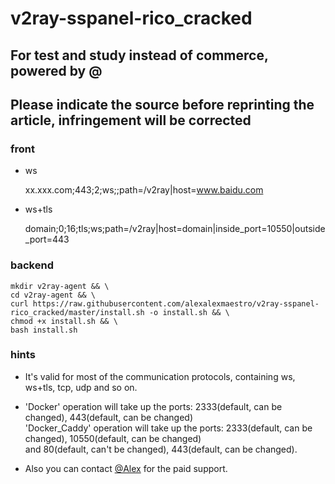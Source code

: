 # v2ray-sspanel-rico_cracked
## For test and study instead of commerce, powered by @
## Please indicate the source before reprinting the article, infringement will be corrected

### front
- ws
    
    xx.xxx.com;443;2;ws;;path=/v2ray|host=www.baidu.com
    
- ws+tls
    
    domain;0;16;tls;ws;path=/v2ray|host=domain|inside_port=10550|outside_port=443
    
### backend

    mkdir v2ray-agent && \
    cd v2ray-agent && \
    curl https://raw.githubusercontent.com/alexalexmaestro/v2ray-sspanel-rico_cracked/master/install.sh -o install.sh && \
    chmod +x install.sh && \
    bash install.sh

### hints
- It's valid for most of the communication protocols, containing ws, ws+tls, tcp, udp and so on.

- 'Docker' operation will take up the ports: 2333(default, can be changed), 443(default, can be changed)  
'Docker_Caddy' operation will take up the ports: 2333(default, can be changed), 10550(default, can be changed)<br>
and 80(default, can't be changed), 443(default, can be changed).

- Also you can contact [@Alex](https://t.me/alexalexmaestro) for the paid support.
